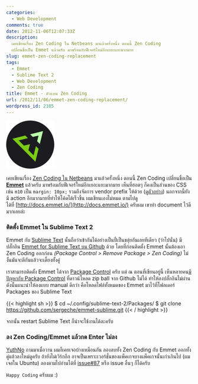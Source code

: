 ```yaml
---
categories:
  - Web Development
comments: true
date: 2012-11-06T12:07:33Z
description:
  เคยเขียนเรื่อง Zen Coding ใน Netbeans มาแล้วครั้งหนึ่ง ตอนนี้ Zen Coding
  เปลี่ยนชื่อเป็น Emmet แล้วครับ มาพร้อมกับฟีเจอร์ใหม่อีกเยอะแยะมากมาย
slug: emmet-zen-coding-replacement
tags:
  - Emmet
  - Sublime Text 2
  - Web Development
  - Zen Coding
title: Emmet - ตัวแทน Zen Coding
url: /2012/11/06/emmet-zen-coding-replacement/
wordpress_id: 2105
---
```


![emmet-logo](images/logo.svg)

เคยเขียนเรื่อง [Zen Coding ใน Netbeans](https://armno.in.th/2010/10/20/zen-coding-netbeans/) มาแล้วครั้งหนึ่ง ตอนนี้ Zen Coding เปลี่ยนชื่อเป็น [**Emmet**](http://emmet.io) แล้วครับ มาพร้อมกับฟีเจอร์ใหม่อีกเยอะแยะมากมาย เห็นที่ฮอตๆ ก็คงเป็นส่วนของ CSS เช่น `m10` เป็น `margin: 10px;` รวมถึงจัดการ vendor prefix ให้ด้วย ([ดูตัวอย่าง](http://docs.emmet.io/css-abbreviations/vendor-prefixes/)) นอกจากนี้ยังมี action อีกมากมายที่ทำให้โค้ดได้เร็วขึ้น ผมเขียนเองไม่หมด ตามไปดูได้ที่ [http://docs.emmet.io/](http://docs.emmet.io/) ครับผม เขาทำ document ไว้ดีมากเลยล่ะ

### ติดตั้ง Emmet ใน Sublime Text 2

Emmet กับ [Sublime Text](https://armno.in.th/2011/09/20/sublime-text-2-editor-v12-engine/) นั้นถือว่าเข้ากันได้อย่างเป็นปี่เป็นขลุ่ยกันเลยทีเดียว (ว่าไปนั่น) มีปลั๊กอิน [Emmet for Sublime Text บน Github](https://github.com/sergeche/emmet-sublime) ด้วย โดยที่ก่อนติดตั้ง Emmet นั้นต้องเอา Zen Coding ออกก่อน _(Package Control > Remove Package > Zen Coding)_ ไม่งั้นมันจะตีกันแล้วจะเดี้ยงทั้งคู่

เราสามารถติดตั้ง Emmet ได้จาก [Package Control](https://github.com/wbond/sublime_package_control) ครับ แต่ ณ ตอนที่เขียนอยู่นี้ เห็นหลายคน[มีปัญหากับ Package Control](https://github.com/wbond/sublime_package_control/issues/231) ที่ดาวน์โหลด zip ball จาก Github ไม่ได้ ทำให้ลงปลั๊กอินไม่ผ่าน ดังนั้นแนะนำให้ลงแบบ manual ดีกว่า คือโหลดไฟล์ทั้งหมดของ Emmet มาไว้ที่โฟลเดอร์ Packages ของ Sublime Text

{{< highlight sh >}}
$ cd ~/.config/sublime-text-2/Packages/
$ git clone https://github.com/sergeche/emmet-sublime.git
{{< / highlight >}}

จากนั้น restart Sublime Text ก็น่าจะใช้งานได้ละครับ

### ลง Zen Coding/Emmet แล้วกด Enter ไม่ลง

[YuthNo](http://yuthno.wordpress.com) ถามมาเมื่อวาน ผมก็เคยเจอบ้างเหมือนกัน ลองลบทั้ง Zen Coding กับ Emmet ออกทั้งคู่แล้วลงใหม่ดูครับ ถ้ายังไม่เวิร์กอีก อาจเป็นเพราะเวอร์ชั่นของแพ็คเกจบางแพ็คเกจนั้นเก่าเกินไป (ผมเจอใน Ubuntu) ลองตามไปอ่านได้ที่ [issue#87](https://github.com/sergeche/emmet-sublime/issues/87) หรือ issue อื่นๆ ก็ได้ครับ

`Happy Coding` ครับผม :)
